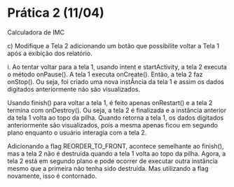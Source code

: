 # Prática 2 (11/04)

Calculadora de IMC

c) Modifique a Tela 2 adicionando um botão que possibilite voltar a Tela 1 após a exibição dos relatório. 

i. Ao tentar voltar para a tela 1, usando intent e startActivity, a tela 2 executa o método onPause(). A tela 1 executa onCreate(). Então, a tela 2 faz onStop().
Ou seja, foi criado uma nova instÂncia da tela 1 e assim os dados digitados anteriormente não são visualizados.

Usando finish() para voltar a tela 1, é feito apenas onRestart() e a tela 2 termina com onDestroy(). Ou seja, a tela 2 é finalizada e a instância anterior da tela 1 volta ao topo da pilha.
Quando retorna a tela 1, os dados digitados anteriormente são visualizados, pois a mesma apenas ficou em segundo plano enquanto o usuário interagia com a tela 2.

Adicionando a flag REORDER_TO_FRONT, acontece semelhante ao finish(), mas a tela 2 não é destruída quando a tela 1 volta ao topo da pilha. Agora, a tela 2 está em segundo plano e pode ocorrer de executar outra instância mesmo que a primeira não tenha sido destruída.
Mas utilizando a flag novamente, isso é contornado.
